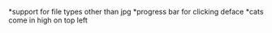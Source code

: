 *support for file types other than jpg
*progress bar for clicking deface
*cats come in high on top left